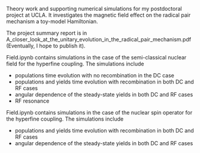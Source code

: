 Theory work and supporting numerical simulations for my postdoctoral project at UCLA. It investigates the magnetic field effect on the radical pair mechanism a toy-model Hamiltonian. 

The project summary report is in A_closer_look_at_the_unitary_evolution_in_the_radical_pair_mechanism.pdf (Eventually, I hope to publish it).

Field.ipynb contains simulations in the case of the semi-classical nuclear field for the hyperfine coupling.
The simulations include
  * populations time evolution with no recombination in the DC case
  * populations and yields time evolution with recombination in both DC and RF cases
  * angular dependence of the steady-state yields in both DC and RF cases
  * RF resonance 

Field.ipynb contains simulations in the case of the nuclear spin operator for the hyperfine coupling.
The simulations include
  * populations and yields time evolution with recombination in both DC and RF cases
  * angular dependence of the steady-state yields in both DC and RF cases

